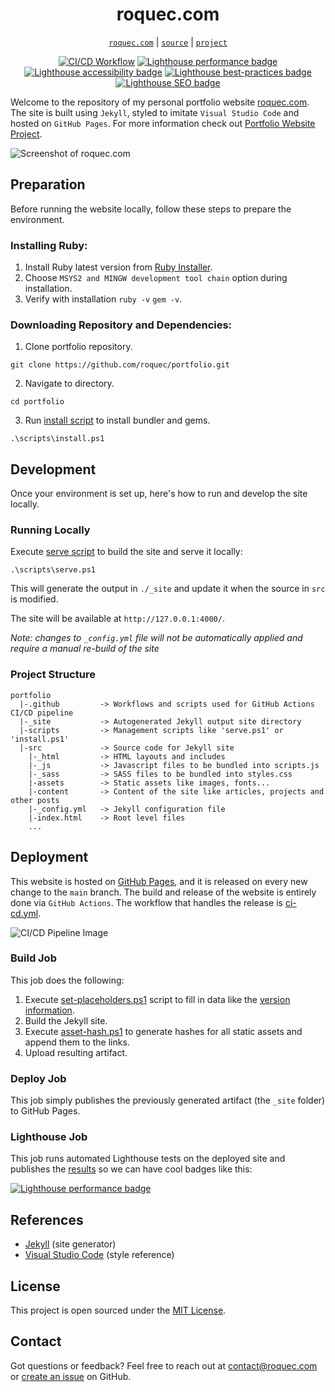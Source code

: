 <h1 align="center">roquec.com</h1>

<p align="center">
<code><a href="https://roquec.com/">roquec.com</a></code> |
<code><a href="https://github.com/roquec/portfolio">source</a></code> |
<code><a href="https://roquec.com/projects/portfolio-website/">project</a></code>
</p>

<p align="center">
  <a href="https://github.com/roquec/Portfolio/actions">
    <img alt="CI/CD Workflow" src="https://img.shields.io/github/actions/workflow/status/roquec/Portfolio/ci-cd.yml?logo=github&labelColor=333333&cacheSeconds=300"></a>
  <a href="https://htmlpreview.github.io/?https://gist.githubusercontent.com/roquec/3f8ee5d85053832ea374a05b301f57aa/raw/report.html">
    <img alt="Lighthouse performance badge" src="https://img.shields.io/endpoint?url=https%3A%2F%2Fgist.githubusercontent.com%2Froquec%2F3f8ee5d85053832ea374a05b301f57aa%2Fraw%2Fperformance.json&logo=lighthouse&label=Performance&labelColor=333333&cacheSeconds=300"></a>
  <a href="https://htmlpreview.github.io/?https://gist.githubusercontent.com/roquec/3f8ee5d85053832ea374a05b301f57aa/raw/report.html">
    <img alt="Lighthouse accessibility badge" src="https://img.shields.io/endpoint?url=https%3A%2F%2Fgist.githubusercontent.com%2Froquec%2F3f8ee5d85053832ea374a05b301f57aa%2Fraw%2Faccessibility.json&logo=lighthouse&label=Accessibility&labelColor=333333&cacheSeconds=300"></a>
  <a href="https://htmlpreview.github.io/?https://gist.githubusercontent.com/roquec/3f8ee5d85053832ea374a05b301f57aa/raw/report.html">
    <img alt="Lighthouse best-practices badge" src="https://img.shields.io/endpoint?url=https%3A%2F%2Fgist.githubusercontent.com%2Froquec%2F3f8ee5d85053832ea374a05b301f57aa%2Fraw%2Fbest_practices.json&logo=lighthouse&label=Best-practices&labelColor=333333&cacheSeconds=300"></a>
  <a href="https://htmlpreview.github.io/?https://gist.githubusercontent.com/roquec/3f8ee5d85053832ea374a05b301f57aa/raw/report.html">
    <img alt="Lighthouse SEO badge" src="https://img.shields.io/endpoint?url=https%3A%2F%2Fgist.githubusercontent.com%2Froquec%2F3f8ee5d85053832ea374a05b301f57aa%2Fraw%2Fseo.json&logo=lighthouse&label=SEO&labelColor=333333&cacheSeconds=300"></a>
</p>

Welcome to the repository of my personal portfolio website [roquec.com](https://roquec.com/). The site is built using `Jekyll`, styled to imitate `Visual Studio Code` and hosted on `GitHub Pages`. For more information check out [Portfolio Website Project](https://roquec.com/projects/portfolio-website/).

![Screenshot of roquec.com](https://roquec.com/projects/portfolio-website/thumbnail.webp)


## Preparation
Before running the website locally, follow these steps to prepare the environment.

### Installing Ruby:
1. Install Ruby latest version from [Ruby Installer](https://rubyinstaller.org/).
2. Choose `MSYS2 and MINGW development tool chain` option during installation.
3. Verify with installation `ruby -v` `gem -v`.

### Downloading Repository and Dependencies:
1. Clone portfolio repository.
```shell
git clone https://github.com/roquec/portfolio.git
```
2. Navigate to directory.
```shell
cd portfolio
```
3. Run [install script](https://github.com/roquec/portfolio/blob/main/scripts/install.ps1) to install bundler and gems.
```shell
.\scripts\install.ps1
```

## Development
Once your environment is set up, here's how to run and develop the site locally.

### Running Locally

Execute [serve script](https://github.com/roquec/portfolio/blob/main/scripts/serve.ps1) to build the site and serve it locally:

```shell
.\scripts\serve.ps1
```

This will generate the output in `./_site` and update it when the source in `src` is modified.

The site will be available at `http://127.0.0.1:4000/`.

*Note: changes to `_config.yml` file will not be automatically applied and require a manual re-build of the site*

### Project Structure

```
portfolio
  |-.github         -> Workflows and scripts used for GitHub Actions CI/CD pipeline
  |-_site           -> Autogenerated Jekyll output site directory
  |-scripts         -> Management scripts like 'serve.ps1' or 'install.ps1'
  |-src             -> Source code for Jekyll site
    |-_html         -> HTML layouts and includes
    |-_js           -> Javascript files to be bundled into scripts.js
    |-_sass         -> SASS files to be bundled into styles.css
    |-assets        -> Static assets like images, fonts...
    |-content       -> Content of the site like articles, projects and other posts
    |-_config.yml   -> Jekyll configuration file
    |-index.html    -> Root level files
    ...
```

## Deployment

This website is hosted on [GitHub Pages](https://pages.github.com/), and it is released on every new change to the `main` branch. The build and release of the website is entirely done via `GitHub Actions`. The workflow that handles the release is [ci-cd.yml](https://github.com/roquec/portfolio/blob/main/.github/workflows/ci-cd.yml).

![CI/CD Pipeline Image](https://roquec.com/projects/portfolio-website/workflow.webp)

### Build Job
This job does the following:
1. Execute [set-placeholders.ps1](https://github.com/roquec/portfolio/blob/main/.github/actions/set-placeholders.ps1) script to fill in data like the [version information](https://roquec.com/version).
2. Build the Jekyll site.
3. Execute [asset-hash.ps1](https://github.com/roquec/portfolio/blob/main/.github/actions/asset-hash.ps1) to generate hashes for all static assets and append them to the links.
4. Upload resulting artifact.

### Deploy Job
This job simply publishes the previously generated artifact (the `_site` folder) to GitHub Pages.

### Lighthouse Job
This job runs automated Lighthouse tests on the deployed site and publishes the [results](https://htmlpreview.github.io/?https://gist.githubusercontent.com/roquec/3f8ee5d85053832ea374a05b301f57aa/raw/report.html) so we can have cool badges like this:

<a href="https://htmlpreview.github.io/?https://gist.githubusercontent.com/roquec/3f8ee5d85053832ea374a05b301f57aa/raw/report.html">
  <img alt="Lighthouse performance badge" src="https://img.shields.io/endpoint?url=https%3A%2F%2Fgist.githubusercontent.com%2Froquec%2F3f8ee5d85053832ea374a05b301f57aa%2Fraw%2Fperformance.json&logo=lighthouse&label=Performance&labelColor=333333&cacheSeconds=300"></a>


## References
* [Jekyll](https://jekyllrb.com/) (site generator)
* [Visual Studio Code](https://code.visualstudio.com/) (style reference)

## License
This project is open sourced under the [MIT License](https://github.com/roquec/portfolio/blob/main/LICENSE).

## Contact
Got questions or feedback? Feel free to reach out at [&#99;&#x6f;&#110;&#116;&#97;&#99;&#116;&#64;&#114;&#x6f;&#x71;&#117;&#x65;&#99;&#x2e;&#99;&#x6f;&#109;](&#x6d;&#97;&#x69;&#x6c;&#116;&#111;&#x3a;&#99;&#x6f;&#110;&#116;&#97;&#99;&#116;&#64;&#114;&#x6f;&#x71;&#117;&#x65;&#99;&#x2e;&#99;&#x6f;&#109;) or [create an issue](https://github.com/roquec/portfolio/issues) on GitHub.
